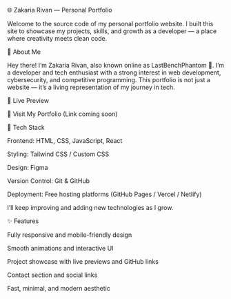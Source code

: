 🌐 Zakaria Rivan — Personal Portfolio

Welcome to the source code of my personal portfolio website.
I built this site to showcase my projects, skills, and growth as a developer — a place where creativity meets clean code.

👋 About Me

Hey there! I’m Zakaria Rivan, also known online as LastBenchPhantom 👾.
I’m a developer and tech enthusiast with a strong interest in web development, cybersecurity, and competitive programming.
This portfolio is not just a website — it’s a living representation of my journey in tech.


🚀 Live Preview

🔗 Visit My Portfolio (Link coming soon)

🧩 Tech Stack

Frontend: HTML, CSS, JavaScript, React

Styling: Tailwind CSS / Custom CSS

Design: Figma

Version Control: Git & GitHub

Deployment: Free hosting platforms (GitHub Pages / Vercel / Netlify)

I’ll keep improving and adding new technologies as I grow.

✨ Features

Fully responsive and mobile-friendly design

Smooth animations and interactive UI

Project showcase with live previews and GitHub links

Contact section and social links

Fast, minimal, and modern aesthetic

